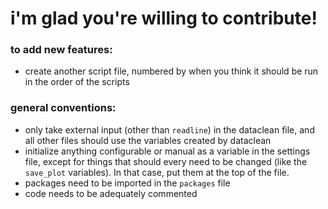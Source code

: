 # i'm glad you're willing to contribute!

### to add new features:
- create another script file, numbered by when you think it should be run in the order of the scripts

### general conventions:
- only take external input (other than `readline`) in the dataclean file, and all other files should use the variables created by dataclean
- initialize anything configurable or manual as a variable in the settings file, except for things that should every need to be changed (like the `save_plot` variables). In that case, put them at the top of the file.
- packages need to be imported in the `packages` file
- code needs to be adequately commented
